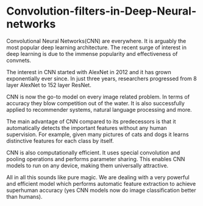 # Convolution-filters-in-Deep-Neural-networks

Convolutional Neural Networks(CNN) are everywhere. It is arguably the most popular deep learning architecture. The recent surge of interest in deep learning is due to the immense popularity and effectiveness of convnets. 

The interest in CNN started with AlexNet in 2012 and it has grown exponentially ever since. In just three years, researchers progressed from 8 layer AlexNet to 152 layer ResNet.

CNN is now the go-to model on every image related problem. In terms of accuracy they blow competition out of the water. It is also successfully applied to recommender systems, natural language processing and more. 

The main advantage of CNN compared to its predecessors is that it automatically detects the important features without any human supervision. For example, given many pictures of cats and dogs it learns distinctive features for each class by itself.

CNN is also computationally efficient. It uses special convolution and pooling operations and performs parameter sharing. This enables CNN models to run on any device, making them universally attractive.

All in all this sounds like pure magic. We are dealing with a very powerful and efficient model which performs automatic feature extraction to achieve superhuman accuracy (yes CNN models now do image classification better than humans).
